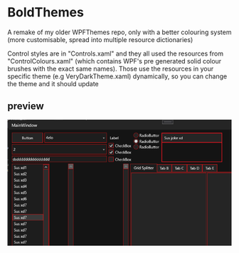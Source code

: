 # BoldThemes
A remake of my older WPFThemes repo, only with a better colouring system (more customisable, spread into multiple resource dictionaries)

Control styles are in "Controls.xaml" and they all used the resources from "ControlColours.xaml" (which contains WPF's pre generated solid 
colour brushes with the exact same names). Those use the resources in your specific theme (e.g VeryDarkTheme.xaml) dynamically,
so you can change the theme and it should update 

## preview
![](BoldThemes_2021-08-24_11.39.20.png)
